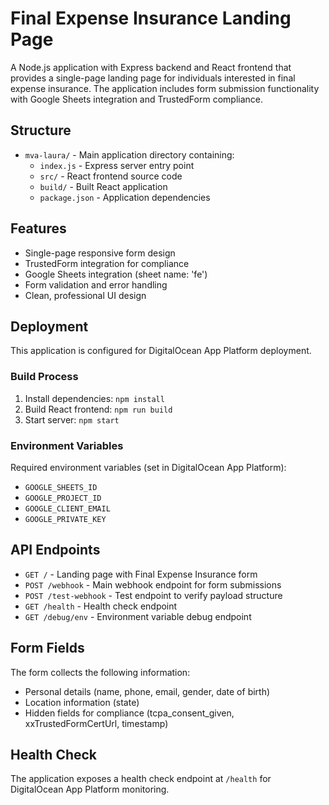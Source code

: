 # Final Expense Insurance Landing Page

A Node.js application with Express backend and React frontend that provides a single-page landing page for individuals interested in final expense insurance. The application includes form submission functionality with Google Sheets integration and TrustedForm compliance.

## Structure

- `mva-laura/` - Main application directory containing:
  - `index.js` - Express server entry point
  - `src/` - React frontend source code
  - `build/` - Built React application
  - `package.json` - Application dependencies

## Features

- Single-page responsive form design
- TrustedForm integration for compliance
- Google Sheets integration (sheet name: 'fe')
- Form validation and error handling
- Clean, professional UI design

## Deployment

This application is configured for DigitalOcean App Platform deployment.

### Build Process
1. Install dependencies: `npm install`
2. Build React frontend: `npm run build`
3. Start server: `npm start`

### Environment Variables
Required environment variables (set in DigitalOcean App Platform):
- `GOOGLE_SHEETS_ID`
- `GOOGLE_PROJECT_ID`
- `GOOGLE_CLIENT_EMAIL`
- `GOOGLE_PRIVATE_KEY`

## API Endpoints

- `GET /` - Landing page with Final Expense Insurance form
- `POST /webhook` - Main webhook endpoint for form submissions
- `POST /test-webhook` - Test endpoint to verify payload structure
- `GET /health` - Health check endpoint
- `GET /debug/env` - Environment variable debug endpoint

## Form Fields

The form collects the following information:
- Personal details (name, phone, email, gender, date of birth)
- Location information (state)
- Hidden fields for compliance (tcpa_consent_given, xxTrustedFormCertUrl, timestamp)

## Health Check

The application exposes a health check endpoint at `/health` for DigitalOcean App Platform monitoring.
